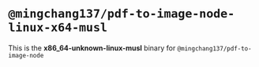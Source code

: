 # `@mingchang137/pdf-to-image-node-linux-x64-musl`

This is the **x86_64-unknown-linux-musl** binary for `@mingchang137/pdf-to-image-node`
